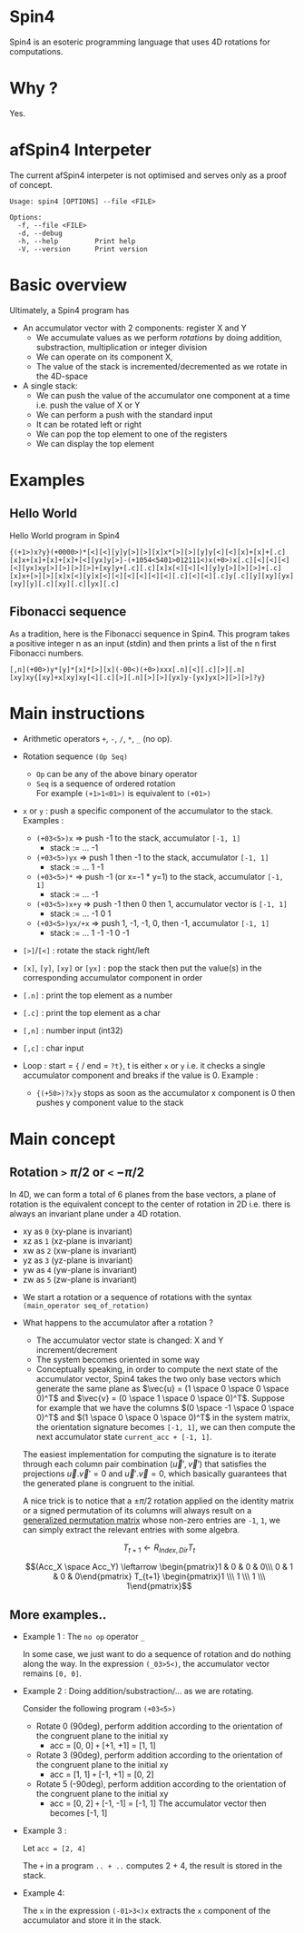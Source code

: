 # Spin4
Spin4 is an esoteric programming language that uses 4D rotations for computations.

# Why ?
Yes.

# afSpin4 Interpeter
The current afSpin4 interpeter is not optimised and serves only as a proof of concept.
```
Usage: spin4 [OPTIONS] --file <FILE>

Options:
  -f, --file <FILE>  
  -d, --debug        
  -h, --help         Print help
  -V, --version      Print version
```

# Basic overview
Ultimately, a Spin4 program has
- An accumulator vector with 2 components: register X and Y
    - We accumulate values as we perform *rotations* by doing addition, substraction, multiplication or integer division
    - We can operate on its component X, 
    - The value of the stack is incremented/decremented as we rotate in the 4D-space
- A single stack:
    - We can push the value of the accumulator one component at a time i.e. push the value of X or Y
    - We can perform a push with the standard input
    - It can be rotated left or right
    - We can pop the top element to one of the registers
    - We can display the top element

# Examples
## Hello World
Hello World program in Spin4
```
{(+1>)x?y}(+0000>)*[<][<][y]y[>][>][x]x*[>][>][y]y[<][<][x]+[x]+[.c][x]x+[x]+[x]+[x]+[<][yx]y[>]-(+1054<5401>012111<)x(+0>)x[.c][<][<][<][<][yx]xy[>][>][>][>]+[xy]y+[.c][.c][x]x[<][<][<][y]y[>][>][>]+[.c][x]x+[>][>][x]x[<][y]x[<][<][<][<][<][<][.c][<][<][.c]y[.c][y][xy][yx][xy][y][.c][xy][.c][yx][.c]
```

## Fibonacci sequence
As a tradition, here is the Fibonacci sequence in Spin4. This program takes a positive integer n as an input (stdin) and then prints a list of the n first Fibonacci numbers.
```
[,n](+00>)y*[y]*[x]*[>][x](-00<)(+0>)xxx[.n][<][.c][>][.n][xy]xy{[xy]+x[xy]xy[<][.c][>][.n][>][>][yx]y-[yx]yx[>][>][>]?y}
```

# Main instructions
- Arithmetic operators `+`, `-`, `/`, `*`, `_` (no op).
- Rotation sequence `(Op Seq)`
    - `Op` can be any of the above binary operator
    - `Seq` is a sequence of ordered rotation\
For example `(+1>1<01>)` is equivalent to `(+01>)`

- `x` or `y` : push a specific component of the accumulator to the stack.\
    Examples :
    - `(+03<5>)x` => push -1 to the stack, accumulator `[-1, 1]`
        - stack := ... -1
    - `(+03<5>)yx` => push 1 then -1 to the stack, accumulator `[-1, 1]`
        - stack := ... 1 -1
    - `(+03<5>)*` => push -1 (or x=-1 * y=1) to the stack, accumulator `[-1, 1]`
        - stack := ... -1
    - `(+03<5>)x+y` => push -1 then 0 then 1, accumulator vector is `[-1, 1]`
        - stack := ... -1 0 1
    - `(+03<5>)yx/+x` => push 1, -1, -1, 0, then -1, accumulator `[-1, 1]`
        - stack := ... 1 -1 -1 0 -1
- `[>]`/`[<]` : rotate the stack right/left
- `[x]`, `[y]`, `[xy]` or `[yx]` : pop the stack then put the value(s) in the corresponding accumulator component in order
- `[.n]` : print the top element as a number
- `[.c]` : print the top element as a char
- `[,n]` : number input (int32)
- `[,c]` : char input
- Loop : start = `{` / end = `?t}`, t is either `x` or `y` i.e. it checks a single accumulator component and breaks if the value is 0.
    Example :
    - `{(+50>)?x}y` stops as soon as the accumulator x component is 0 then pushes y component value to the stack

# Main concept
## Rotation  `>` $\pi/2$ or `<` $-\pi/2$
In 4D, we can form a total of 6 planes from the base vectors, a plane of rotation is the equivalent concept to the center of rotation in 2D i.e. there is always an invariant plane under a 4D rotation.
- xy as `0` (xy-plane is invariant)
- xz as `1` (xz-plane is invariant)
- xw as `2` (xw-plane is invariant)
- yz as `3` (yz-plane is invariant)
- yw as `4` (yw-plane is invariant)
- zw as `5` (zw-plane is invariant)

* We start a rotation or a sequence of rotations with the syntax `(main_operator seq_of_rotation)`
* What happens to the accumulator after a rotation ?
    - The accumulator vector state is changed: X and Y increment/decrement
    - The system becomes oriented in some way
    - Conceptually speaking, in order to compute the next state of the accumulator vector,
    Spin4 takes the two only base vectors which generate the same plane as $\vec{u} = (1 \space 0  \space 0  \space 0)^T$ and $\vec{v} = (0 \space 1 \space 0 \space 0)^T$.
    Suppose for example that we have the columns $(0 \space -1 \space 0 \space 0)^T$ and $(1 \space 0 \space 0 \space 0)^T$ in the system matrix, the orientation signature becomes `[-1, 1]`, we can then compute the next accumulator state `current_acc + [-1, 1]`.

    The easiest implementation for computing the signature is to iterate through each column pair combination $(\vec{u}', \vec{v}')$ that satisfies the projections $\vec{u}.\vec{v}'=0$ and $\vec{u}'.\vec{v}=0$, which basically guarantees that the generated plane is congruent to the initial.

    A nice trick is to notice that a $\pm \pi / 2$ rotation applied on the identity matrix or a signed permutation of its columns will always result on a [generalized permutation matrix](https://en.wikipedia.org/wiki/Generalized_permutation_matrix) whose non-zero entries are `-1`, `1`, we can simply extract the relevant entries with some algebra.

    $$T_{t+1} \leftarrow R_{Index, Dir} T_{t}$$

    $$(Acc_X \space Acc_Y) \leftarrow \begin{pmatrix}1 & 0 & 0 & 0\\\ 0 & 1 & 0 & 0\end{pmatrix} T_{t+1} \begin{pmatrix}1 \\\ 1 \\\ 1 \\\ 1\end{pmatrix}$$

## More examples..
- Example 1 : The `no op` operator `_`

    In some case, we just want to do a sequence of rotation and do nothing along the way.
    In the expression `(_03>5<)`, the accumulator vector remains `[0, 0]`.

- Example 2 : Doing addition/substraction/... as we are rotating.
    
    Consider the following program `(+03<5>)`
    - Rotate 0 (90deg), perform addition according to the orientation of the congruent plane to the initial xy
        - acc = [0, 0] `+` [+1, +1] = [1, 1]
    - Rotate 3 (90deg), perform addition according to the orientation of the congruent plane to the initial xy
        - acc = [1, 1] `+` [-1, +1] = [0, 2]
    - Rotate 5 (-90deg), perform addition according to the orientation of the congruent plane to the initial xy
        - acc = [0, 2] `+` [-1, -1] = [-1, 1]
The accumulator vector then becomes [-1, 1]

- Example 3 :

    Let `acc = [2, 4]`

    The `+` in a program `.. + ..` computes 2 + 4, the result is stored in the stack.

- Example 4:

    The `x` in the expression `(-01>3<)x` extracts the `x` component of the accumulator and store it in the stack.

